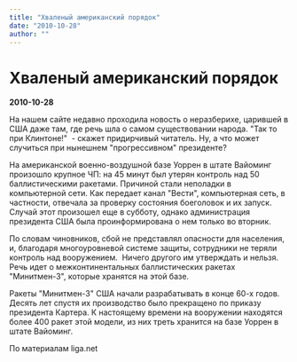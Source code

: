 ```yaml
---
title: "Хваленый американский порядок"
date: "2010-10-28"
author: ""
---
```


# Хваленый американский порядок

**2010-10-28** 

На нашем сайте недавно проходила новость о неразберихе, царившей в США даже там, где речь шла о самом существовании народа. "Так то при Клинтоне!"  - скажет придирчивый читатель. Ну, а что может случиться при нынешнем "прогрессивном" президенте?

На американской военно-воздушной базе Уоррен в штате Вайоминг произошло крупное ЧП: на 45 минут был утерян контроль над 50 баллистическими ракетами. Причиной стали неполадки в компьютерной сети. Как передает канал "Вести", компьютерная сеть, в частности, отвечала за проверку состояния боеголовок и их запуск. Случай этот произошел еще в субботу, однако администрация президента США была проинформирована о нем только во вторник.

По словам чиновников, сбой не представлял опасности для населения, и, благодаря многоуровневой системе защиты, сотрудники не теряли контроль над вооружением.  Ничего другого им утверждать и нельзя. Речь идет о межконтинентальных баллистических ракетах "Минитмен-3", которые хранятся на этой базе.

Ракеты "Минитмен-3" США начали разрабатывать в конце 60-х годов. Десять лет спустя их производство было прекращено по приказу президента Картера. К настоящему времени на вооружении находятся более 400 ракет этой модели, из них треть хранится на базе Уоррен в штате Вайоминг.

По материалам liga.net